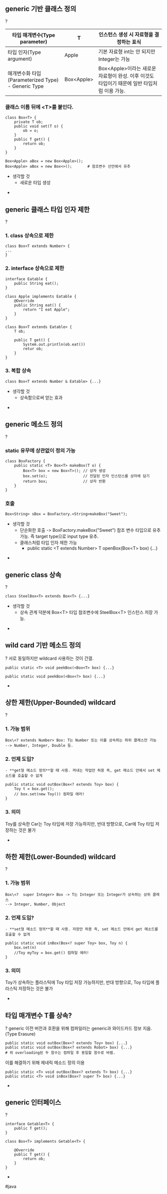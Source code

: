 ## generic 기반 클래스 정의
?

| 타입 매개변수(Type parameter)                     | T           | 인스턴스 생성 시 자료형을 결정하는 표식                                     |
| ------------------------------------------- | ----------- | ---------------------------------------------------------- |
| 타입 인자(Type argument)                        | Apple       | 기본 자료형 int는 안 되지만 Integer는 가능                              |
| 매개변수화 타입(Parameterized Type) - Generic Type | Box\<Apple> | Box\<Apple>이라는 새로운 자료형이 완성. 이후 이것도 타입이기 때문에 일반 타입처럼 이용 가능. |

### 클래스 이름 뒤에 \<T>를  붙인다.
```
class Box<T> {
	private T ob;
	public void set(T o) {
		ob = o;
	}
	public T get() {
		return ob;
	}
}

Box<Apple> aBox = new Box<Apple>(); 
Box<Apple> aBox = new Box<>();       # 참조변수 선언에서 유추
```
- 생각할 것
	- 새로운 타입 생성
<!--SR:!2025-10-27,3,250-->
-

## generic 클래스 타입 인자 제한
?
### 1. class 상속으로 제한
```
class Box<T extends Number> {
...
}
```
### 2. interface 상속으로 제한
```
interface Eatable {
	public String eat();
}

class Apple implements Eatable {
	@Override
	public String eat() {
		return "I eat Apple";
	}
}

class Box<T extends Eatable> {
	T ob;
	
	public T get() {
		System.out.println(ob.eat())
		retur ob;
	}
}
```
### 3. 복합 상속
```
class Box<T extends Number & Eatable> {...}
```
- 생각할 것
	- 상속함으로써 얻는 효과
<!--SR:!2025-10-27,3,250-->
-

## generic 메소드 정의
?
### static 유무에 상관없이 정의 가능
```
class BoxFactory {
	public static <T> Box<T> makeBox(T o) {
		Box<T> box = new Box<T>(); // 상자 생성
		box.set(o);                // 전달된 인자 인스턴스를 상자에 담기
		return box;                // 상자 반환
	}
}
```
### 호출
```
Box<String> sBox = BoxFactory.<String>makeBox("Sweet");
```
- 생각할 것
	- 단순화한 호출 -> BoxFactory.makeBox("Sweet") 참조 변수 타입으로 유추 가능. 즉 target type으로 input type 유추.
	- 클래스처럼 타입 인자 제한 가능
		- public static \<T extends Number> T openBox(Box\<T> box) {...}
<!--SR:!2025-10-27,3,250-->
-

## generic class 상속
?
```
class SteelBox<T> extends Box<T> {...}
```
- 생각할 것
	- 상속 관계 덕분에 Box\<T> 타입 참조변수에  SteelBox\<T> 인스턴스 저장 가능.
<!--SR:!2025-10-27,3,250-->
-

## wild card 기반 메소드 정의
?
서로 동일하지만 wildcard 사용하는 것이 간결.
```
public static <T> void peekBox(<Box<T> box) {...}

public static void peekBox(<Box<?> box) {...}
```
<!--SR:!2025-10-27,3,250-->
-

## 상한 제한(Upper-Bounded) wildcard
?
### 1. 가능 범위
	Box\<? extends Number> Box: T는 Number 또는 이를 상속하는 하위 클래스만 가능
	--> Number, Integer, Double 등.
### 2. 언제 도입?
	- **get형 메소드 정의**할 때 사용. 꺼내는 작업만 허용 즉, get 메소드 안에서 set 메소드를 호출할 수 없게
```
public static void outBox(Box<? extends Toy> box) {
	Toy t = box.get();
	// box.set(new Toy()) 컴파일 에러!
}
```
### 3. 의미
Toy를 상속한 Car는 Toy 타입에 저장 가능하지만, 반대 방향으로, Car에 Toy 타입 저장하는 것은 불가
<!--SR:!2025-10-27,3,250-->
-

## 하한 제한(Lower-Bounded) wildcard
?
### 1. 가능 범위
	Box\<?  super Integer> Box -> T는 Integer 또는 Integer가 상속하는 상위 클래스
	--> Integer, Number, Object
### 2. 언제 도입?
	- **set형 메소드 정의**할 때 사용. 저장만 허용 즉, set 메소드 안에서 get 메소드를 호출할 수 없게
```
public static void inBox(Box<? super Toy> box, Toy n) {
	box.set(n)
	//Toy myToy = box.get() 컴파일 에러!
}
```
### 3. 의미
Toy가 상속하는 플라스틱에 Toy 타입 저장 가능하지만, 반대 방향으로, Toy 타입에 플라스틱 저장하는 것은 불가
<!--SR:!2025-10-27,3,250-->
-

## 타입 매개변수 T를 상속?
?
generic 이전 버전과 호환을 위해 컴파일러는 generic과 와이드카드 정보 지움.(Type Erasure)
```
public static void outBox(Box<? extends Toy> box) {...}
public static void outBox(Box<? extends Robot> box) {...}
# 위 overloading된 두 함수는 컴파일 후 동일할 함수로 바뀜.
```

이를 해결하기 위해 제네릭 메소드 정의 이용
```
public static <T> void outBox(Box<? extends T> box) {...}
public static <T> void inBox(Box<? super T> box) {...}
```
<!--SR:!2025-10-27,3,250-->
-

## generic 인터페이스
?
```
interface Getable<T> {
	public T get();
}

class Box<T> implements Getable<T> {

	@Override
	public T get() {
		return ob;
	}
}
```
<!--SR:!2025-10-27,3,250-->
-

#java